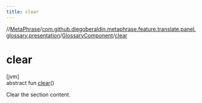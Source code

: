 ```yaml
---
title: clear
---
```

//[MetaPhrase](../../../index.html)/[com.github.diegoberaldin.metaphrase.feature.translate.panel.glossary.presentation](../index.html)/[GlossaryComponent](index.html)/[clear](clear.html)



# clear



[jvm]\
abstract fun [clear](clear.html)()



Clear the section content.




